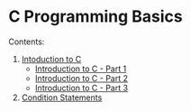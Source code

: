 # C Programming Basics

Contents:

1. [Intoduction to C](<Introduction to C>)
    - [Introduction to C - Part 1](<Introduction to C/Intro_to_C(1).md>)
    - [Introduction to C - Part 2](<Introduction to C/Intro_to_C(2).md>)
    - [Introduction to C - Part 3](<Introduction to C/Intro_to_C(3).md>)
2. [Condition Statements](<Condition Statements>)
